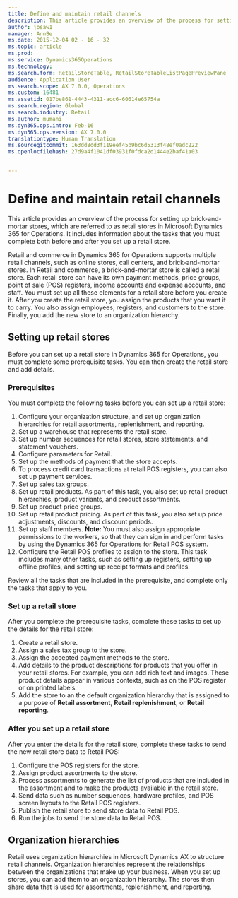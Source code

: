 ```yaml
---
title: Define and maintain retail channels
description: This article provides an overview of the process for setting up brick-and-mortar stores, which are referred to as retail stores in Microsoft Dynamics 365 for Operations. It includes information about the tasks that you must complete both before and after you set up a retail store.
author: josaw1
manager: AnnBe
ms.date: 2015-12-04 02 - 16 - 32
ms.topic: article
ms.prod: 
ms.service: Dynamics365Operations
ms.technology: 
ms.search.form: RetailStoreTable, RetailStoreTableListPagePreviewPane
audience: Application User
ms.search.scope: AX 7.0.0, Operations
ms.custom: 16481
ms.assetid: 017be861-4443-4311-acc6-60614e65754a
ms.search.region: Global
ms.search.industry: Retail
ms.author: mumani
ms.dyn365.ops.intro: Feb-16
ms.dyn365.ops.version: AX 7.0.0
translationtype: Human Translation
ms.sourcegitcommit: 163dd8dd3f119eef45b9bc6d5313f48ef0adc222
ms.openlocfilehash: 27d9a4f1041df03931f0fdca2d1444e2baf41a03


---
```


# <a name="define-and-maintain-retail-channels"></a>Define and maintain retail channels

This article provides an overview of the process for setting up brick-and-mortar stores, which are referred to as retail stores in Microsoft Dynamics 365 for Operations. It includes information about the tasks that you must complete both before and after you set up a retail store.

Retail and commerce in Dynamics 365 for Operations supports multiple retail channels, such as online stores, call centers, and brick-and-mortar stores. In Retail and commerce, a brick-and-mortar store is called a retail store. Each retail store can have its own payment methods, price groups, point of sale (POS) registers, income accounts and expense accounts, and staff. You must set up all these elements for a retail store before you create it. After you create the retail store, you assign the products that you want it to carry. You also assign employees, registers, and customers to the store. Finally, you add the new store to an organization hierarchy.

## <a name="setting-up-retail-stores"></a>Setting up retail stores
Before you can set up a retail store in Dynamics 365 for Operations, you must complete some prerequisite tasks. You can then create the retail store and add details.

### <a name="prerequisites"></a>Prerequisites

You must complete the following tasks before you can set up a retail store:

1.  Configure your organization structure, and set up organization hierarchies for retail assortments, replenishment, and reporting.
2.  Set up a warehouse that represents the retail store.
3.  Set up number sequences for retail stores, store statements, and statement vouchers.
4.  Configure parameters for Retail.
5.  Set up the methods of payment that the store accepts.
6.  To process credit card transactions at retail POS registers, you can also set up payment services.
7.  Set up sales tax groups.
8.  Set up retail products. As part of this task, you also set up retail product hierarchies, product variants, and product assortments.
9.  Set up product price groups.
10. Set up retail product pricing. As part of this task, you also set up price adjustments, discounts, and discount periods.
11. Set up staff members. **Note:** You must also assign appropriate permissions to the workers, so that they can sign in and perform tasks by using the Dynamics 365 for Operations for Retail POS system.
12. Configure the Retail POS profiles to assign to the store. This task includes many other tasks, such as setting up registers, setting up offline profiles, and setting up receipt formats and profiles.

Review all the tasks that are included in the prerequisite, and complete only the tasks that apply to you.

### <a name="set-up-a-retail-store"></a>Set up a retail store

After you complete the prerequisite tasks, complete these tasks to set up the details for the retail store:

1.  Create a retail store.
2.  Assign a sales tax group to the store.
3.  Assign the accepted payment methods to the store.
4.  Add details to the product descriptions for products that you offer in your retail stores. For example, you can add rich text and images. These product details appear in various contexts, such as on the POS register or on printed labels.
5.  Add the store to an the default organization hierarchy that is assigned to a purpose of **Retail assortment**, **Retail replenishment**, or **Retail reporting**.

### <a name="after-you-set-up-a-retail-store"></a>After you set up a retail store

After you enter the details for the retail store, complete these tasks to send the new retail store data to Retail POS:

1.  Configure the POS registers for the store.
2.  Assign product assortments to the store.
3.  Process assortments to generate the list of products that are included in the assortment and to make the products available in the retail store.
4.  Send data such as number sequences, hardware profiles, and POS screen layouts to the Retail POS registers.
5.  Publish the retail store to send store data to Retail POS.
6.  Run the jobs to send the store data to Retail POS.

## <a name="organization-hierarchies"></a>Organization hierarchies
Retail uses organization hierarchies in Microsoft Dynamics AX to structure retail channels. Organization hierarchies represent the relationships between the organizations that make up your business. When you set up stores, you can add them to an organization hierarchy. The stores then share data that is used for assortments, replenishment, and reporting.




<!--HONumber=Feb17_HO3-->


